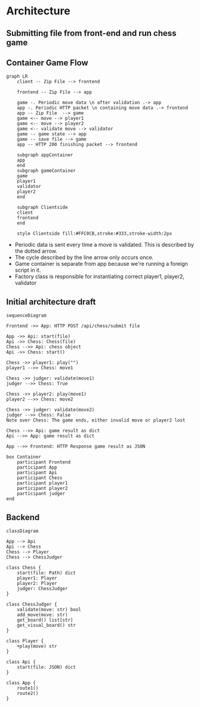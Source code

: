 # Architecture

## Submitting file from front-end and run chess game

## Container Game Flow

```mermaid
graph LR
    client -- Zip File --> frontend

    frontend -- Zip File --> app

    game -. Periodic move data \n after validation .-> app
    app -. Periodic HTTP packet \n containing move data .-> frontend
    app -- Zip File  --> game
    game <-- move --> player1
    game <-- move --> player2
    game <-- validate move --> validator
    game -- game state --> app
    game -- save file --> game
    app -- HTTP 200 finishing packet --> frontend

    subgraph appContainer
    app
    end
    subgraph gameContainer
    game
    player1
    validator
    player2
    end

    subgraph Clientside
    client
    frontend
    end

    style Clientside fill:#FFC0CB,stroke:#333,stroke-width:2px
```
- Periodic data is sent every time a move is validated. This is described by the dotted arrow.
- The cycle described by the line arrow only occurs once. 
- Game container is separate from app because we're running a foreign script in it. 
- Factory class is responsible for instantiating correct player1, player2, validator 
## Initial architecture draft
```mermaid
sequenceDiagram

Frontend ->> App: HTTP POST /api/chess/submit file

App ->> Api: start(file)
Api ->> Chess: Chess(file)
Chess -->> Api: chess object
Api ->> Chess: start()

Chess ->> player1: play("")
player1 -->> Chess: move1

Chess ->> judger: validate(move1)
judger -->> Chess: True

Chess ->> player2: play(move1)
player2 -->> Chess: move2

Chess ->> judger: validate(move2)
judger -->> Chess: False
Note over Chess: The game ends, either invalid move or player2 lost

Chess -->> Api: game result as dict
Api -->> App: game result as dict

App -->> Frontend: HTTP Response game result as JSON

box Container
    participant Frontend
    participant App
    participant Api
    participant Chess
    participant player1
    participant player2
    participant judger
end
```

## Backend

```mermaid
classDiagram

App --> Api
Api --> Chess
Chess --> Player
Chess --> ChessJudger

class Chess {
    start(file: Path) dict
    player1: Player
    player2: Player
    judger: ChessJudger
}

class ChessJudger {
    validate(move: str) bool
    add_move(move: str)
    get_board() list[str]
    get_visual_board() str
}

class Player {
    +play(move) str
}

class Api {
    start(file: JSON) dict
}

class App {
    route1()
    route2()
}
```
